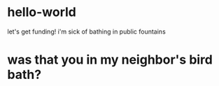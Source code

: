 # hello-world
let's get funding! i'm sick of bathing in public fountains
# was that you in my neighbor's bird bath?
